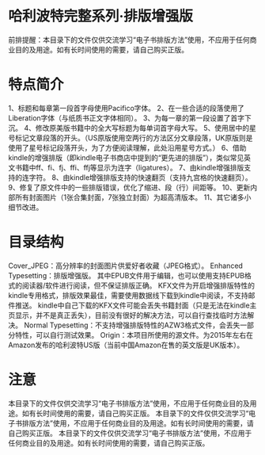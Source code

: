 # 哈利波特完整系列·排版增强版
前排提醒：本目录下的文件仅供交流学习“电子书排版方法”使用，不应用于任何商业目的及用途。如有长时间使用的需要，请自己购买正版。
# 特点简介
1、标题和每章第一段首字母使用Pacifico字体。
2、在一些合适的段落使用了Liberation字体（与纸质书正文字体相同）。
3、为每一章的第一段设置了首字下沉。
4、修改原美版书籍中的全大写标题为每单词首字母大写。
5、使用居中的星号标记文章段落的开头。（US原版使用空两行的方法区分文章段落，UK原版则是使用了星号标记段落开头，为了方便阅读理解，此处沿用星号方式。）
6、借助kindle的增强排版（即kindle电子书商店中提到的“更先进的排版”），类似常见英文书籍中ff、fi、fj、ffi、ffj等显示为连字（ligatures）。
7、由kindle增强排版支持的连字符。
8、由kindle增强排版支持的快速翻页（支持九宫格的快速翻页）。
9、修复了原文件中的一些排版错误，优化了缩进、段（行）间距等。
10、更新内部所有封面图片（1张合集封面，7张独立封面）为超高清版本。
11、其它诸多小细节改进。
# 目录结构
Cover_JPEG：高分辨率的封面图片供爱好者收藏（JPEG格式）。
Enhanced Typesetting：排版增强版。
  其中EPUB文件用于编辑，也可以使用支持EPUB格式的阅读器/软件进行阅读，但不保证排版正确。
  KFX文件为开启增强排版特性的kindle专用格式，排版效果最佳，需要使用数据线下载到kindle中阅读，不支持邮件推送。
  kindle中自己下载的KFX文件可能会丢失书籍封面（只是无法在kindle主页显示，并不是真正丢失），目前没有很好的解决方法，可以自行查找临时方法解决。
Normal Typesetting：不支持增强排版特性的AZW3格式文件，会丢失一部分特性，可以自行测试效果。
Origin：本项目所使用的源文件。为2015年左右在Amazon发布的哈利波特US版（当前中国Amazon在售的英文版是UK版本）。
# 注意
本目录下的文件仅供交流学习“电子书排版方法”使用，不应用于任何商业目的及用途。如有长时间使用的需要，请自己购买正版。
本目录下的文件仅供交流学习“电子书排版方法”使用，不应用于任何商业目的及用途。如有长时间使用的需要，请自己购买正版。
本目录下的文件仅供交流学习“电子书排版方法”使用，不应用于任何商业目的及用途。如有长时间使用的需要，请自己购买正版。
